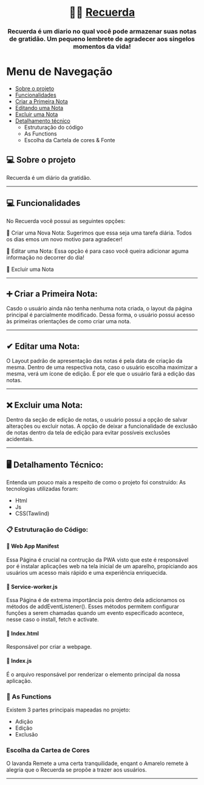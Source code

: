 

<h1 align="center">
  📒🦋    <a href="#" alt="Recuerda"> Recuerda </a>
</h1>

<h3 align="center">
    Recuerda é um diario no qual você pode armazenar suas notas de gratidão. Um pequeno lembrete de agradecer aos singelos momentos da vida!
</h3>

Menu de Navegação
=================
<!--ts-->
   * [Sobre o projeto](#-sobre-o-projeto)
   * [Funcionalidades](#-funcionalidades)
   * [Criar a Primeira Nota](#-Criar-a-Primeira-Nota)
   * [Editando uma Nota](#-Editar-uma-Nota)
   * [Excluir uma Nota](#-Excluir-uma-Nota)
   * [Detalhamento técnico](#-Detalhamento-Técnico)
        * Estruturação do código
        * As Functions
        * Escolha da Cartela de cores & Fonte
   
<!--te-->


## 💻 Sobre o projeto

Recuerda é um diário da gratidão. 

---

## 💻 Funcionalidades

No Recuerda você possui as seguintes opções:

🐸 Criar uma Nova Nota:
Sugerimos que essa seja uma tarefa diária. Todos os dias emos um novo motivo para agradecer!

🐸 Editar uma Nota:
Essa opção é para caso você queira adicionar aguma informação no decorrer do dia!

🐸 Excluir uma Nota

---
## ➕ Criar a Primeira Nota:

Casdo o usuário ainda não tenha nenhuma nota criada, o layout da página principal é parcialmente modificado.
Dessa forma, o usuário possui acesso às primeiras orientações de como criar uma nota.

---

## ✔ Editar uma Nota:

O Layout padrão de apresentação das notas é pela data de criação da mesma. Dentro de uma respectiva nota, caso o usuário escolha maximizar a mesma, verá um ícone de edição. É por ele que o usuário fará a edição das notas. 

---

## ❌ Excluir uma Nota:

Dentro da seção de edição de notas, o usuário possui a opção de salvar alterações ou excluir notas. 
A opção de deixar a funcionalidade de exclusão de notas dentro da tela de edição para evitar possíveis exclusões acidentais. 

---

## 🖥 Detalhamento Técnico:

Entenda um pouco mais a respeito de como o projeto foi construído: 
As tecnologias utilizadas foram:
* Html
* Js
* CSS(Tawlind)

<h3>📋 Estruturação do Código: </h3>

<h4>📄  Web App Manifest</h4>
Essa Página é crucial na contrução da PWA visto que este é responsável por é instalar aplicações web na tela inicial de um aparelho, propiciando aos usuários um acesso mais rápido e uma experiência enriquecida.

<h4>📄 Service-worker.js</h4>
Essa Página é de extrema importância pois dentro dela adicionamos os métodos de addEventListener(). Esses métodos permitem configurar funções a serem chamadas quando um evento especificado acontece, nesse caso o install, fetch e activate. 

<h4>📄 Index.html</h4>
Responsável por criar a webpage.

<h4>📄 Index.js</h4>

É o arquivo responsável por renderizar o elemento principal da nossa aplicação.

<h3>📍 As Functions </h3>

Existem 3 partes principais mapeadas no projeto:
* Adição
* Edição
* Exclusão

<h3>Escolha da Cartea de Cores</h3>

O lavanda Remete a uma certa tranquilidade, enqant o Amarelo remete à alegria que o Recuerda se propõe a trazer aos usuários.

---
